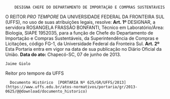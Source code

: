         DESIGNA CHEFE DO DEPARTAMENTO DE IMPORTAÇÃO E COMPRAS SUSTENTÁVEIS  

 O REITOR *PRO TEMPORE*  DA UNIVERSIDADE FEDERAL DA FRONTEIRA SUL (UFFS), no uso de suas atribuições legais, resolve:   **Art. 1º**  DESIGNAR, a servidora ROSANGELA FRASSÃO BONFANTI, Técnico em Laboratório/Área: Biologia, SIAPE 1952035, para a função de Chefe do Departamento de Importação e Compras Sustentáveis, da Superintendência de Compras e Licitações, código FG-1, da Universidade Federal da Fronteira Sul.   **Art. 2º**  Esta Portaria entra em vigor na data de sua publicação no Diário Oficial da União.        **Data do ato:** Chapecó-SC, 07 de junho de 2013.   
 

    Jaime Giolo    
 Reitor pro tempore da UFFS 

      Documento Histórico  [PORTARIA Nº 625/GR/UFFS/2013](https://www.uffs.edu.br/atos-normativos/portaria/gr/2013-0625/@@download/documento_historico)     
      